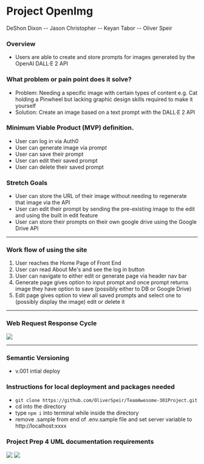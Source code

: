 # Project OpenImg
DeShon Dixon -- Jason Christopher -- Keyan Tabor -- Oliver Speir
### Overview
- Users are able to create and store prompts for images generated by the OpenAI DALL·E 2 API

### What problem or pain point does it solve? 
- Problem: Needing a specific image with certain types of content e.g. Cat holding a Pinwheel but lacking graphic design skills required to make it yourself
- Solution: Create an image based on a text prompt with the DALL·E 2 API

### Minimum Viable Product (MVP) definition. 

- User can log in via Auth0
- User can generate image via prompt
- User can save their prompt
- User can edit their saved prompt 
- User can delete their saved prompt

### Stretch Goals
- User can store the URL of their image without needing to regenerate that image via the API
- User can edit their prompt by sending the pre-existing image to the edit and using the built in edit feature
- User can store their prompts on their own google drive using the Google Drive API

----------------------------------------------------------------------------------------------------------------------------

### Work flow of using the site

1. User reaches the Home Page of Front End
2. User can read About Me's and see the log in button 
3. User can navigate to either edit or generate page via header nav bar
2. Generate page gives option to input prompt and once prompt returns image they have option to save (possibly either to DB or Google Drive)
3. Edit page gives option to view all saved prompts and select one to (possibly display the image) edit or delete it

----------------------------------------------------------------------------------------------------------------------------

### Web Request Response Cycle
<img src ="https://i.imgur.com/5fFizHI.png" />

----------------------------------------------------------------------------------------------------------------------------

### Semantic Versioning
- v.001 intial deploy
### Instructions for local deployment and packages needed
- `git clone https://github.com/OliverSpeir/TeamAwesome-301Project.git`
- cd into the directory
- type `npm i` into terminal while inside the directory
- remove .sample from end of .env.sample file and set server variable to http://localhost:xxxx

### Project Prep 4 UML documentation requirements
<img src = "https://i.imgur.com/6Xvzvpj.png"/>
<img src = "https://i.imgur.com/PkbQiZ0.png" />
